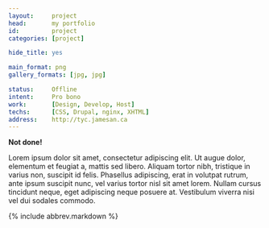 ```yaml
---
layout:     project
head:       my portfolio
id:         project
categories: [project]

hide_title: yes

main_format: png
gallery_formats: [jpg, jpg]

status:     Offline
intent:     Pro bono
work:       [Design, Develop, Host]
techs:      [CSS, Drupal, nginx, XHTML]
address:    http://tyc.jamesan.ca
---
```

**Not done!**

Lorem ipsum dolor sit amet, consectetur adipiscing elit. Ut augue dolor, elementum et feugiat a, mattis sed libero. Aliquam tortor nibh, tristique in varius non, suscipit id felis. Phasellus adipiscing, erat in volutpat rutrum, ante ipsum suscipit nunc, vel varius tortor nisl sit amet lorem. Nullam cursus tincidunt neque, eget adipiscing neque posuere at. Vestibulum viverra nisi vel dui sodales commodo.

{% include abbrev.markdown %}

